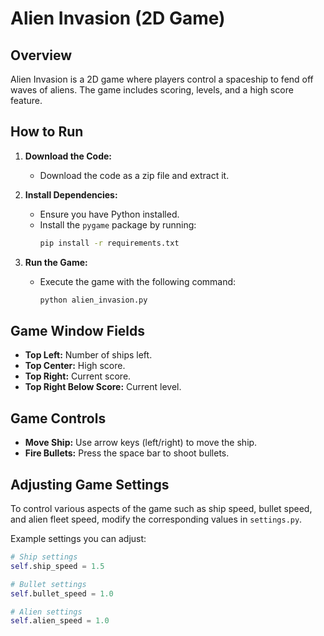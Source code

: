 # Alien Invasion (2D Game)

## Overview
Alien Invasion is a 2D game where players control a spaceship to fend off waves of aliens. The game includes scoring, levels, and a high score feature.

## How to Run

1. **Download the Code:**
    - Download the code as a zip file and extract it.

2. **Install Dependencies:**
    - Ensure you have Python installed.
    - Install the `pygame` package by running:
      ```sh
      pip install -r requirements.txt
      ```

3. **Run the Game:**
    - Execute the game with the following command:
      ```sh
      python alien_invasion.py
      ```

## Game Window Fields

- **Top Left:** Number of ships left.
- **Top Center:** High score.
- **Top Right:** Current score.
- **Top Right Below Score:** Current level.

## Game Controls

- **Move Ship:** Use arrow keys (left/right) to move the ship.
- **Fire Bullets:** Press the space bar to shoot bullets.

## Adjusting Game Settings

To control various aspects of the game such as ship speed, bullet speed, and alien fleet speed, modify the corresponding values in `settings.py`.

Example settings you can adjust:

```python
# Ship settings
self.ship_speed = 1.5

# Bullet settings
self.bullet_speed = 1.0

# Alien settings
self.alien_speed = 1.0
